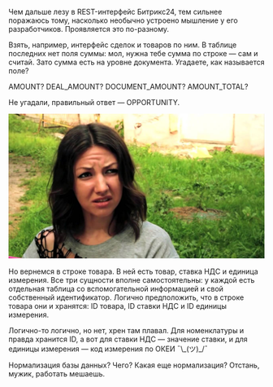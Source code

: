 ﻿Чем дальше лезу в REST-интерфейс Битрикс24, тем сильнее поражаюсь тому, насколько необычно устроено мышление у его разработчиков. Проявляется это по-разному.

Взять, например, интерфейс сделок и товаров по ним. В таблице последних нет поля суммы: мол, нужна тебе сумма по строке — сам и считай. Зато сумма есть на уровне документа. Угадаете, как называется поле?

AMOUNT? DEAL_AMOUNT? DOCUMENT_AMOUNT? AMOUNT_TOTAL?

Не угадали, правильный ответ — OPPORTUNITY.

![Чего, блядь?](what-the-fuck.jpg)

Но вернемся в строке товара. В ней есть товар, ставка НДС и единица измерения. Все три сущности вполне самостоятельны: у каждой есть отдельная таблица со вспомогательной информацией и свой собственный идентификатор. Логично предположить, что в строке товара они и хранятся: ID товара, ID ставки НДС и ID единицы измерения.

Логично-то логично, но нет, хрен там плавал. Для номенклатуры и правда хранится ID, а вот для ставки НДС — значение ставки, и для единицы измерения — код измерения по ОКЕИ ¯\\_(ツ)\_/¯

Нормализация базы данных? Чего? Какая еще нормализация? Отстань, мужик, работать мешаешь.